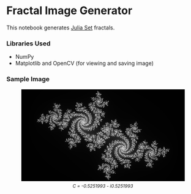 # Fractal Image Generator
This notebook generates [Julia Set](https://en.wikipedia.org/wiki/Julia_set) fractals.

### Libraries Used
* NumPy
* Matplotlib and OpenCV (for viewing and saving image)

### Sample Image

<center>
<img alt="" src="images/fractal.png"/>
<br>
<small><i>C = -0.5251993 - i0.5251993</i></small>
</center>